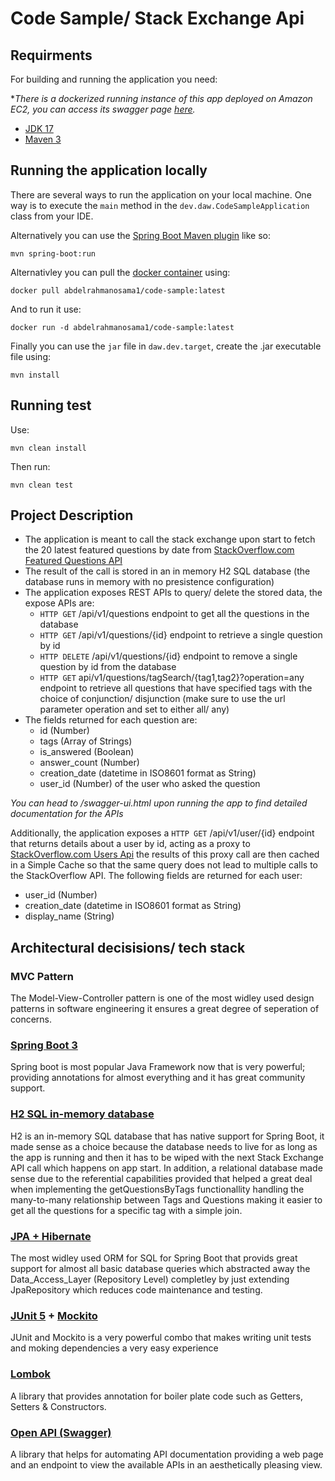 # Code Sample/ Stack Exchange Api

## Requirments

For building and running the application you need:

**There is a dockerized running instance of this app deployed on Amazon EC2, you can access its swagger page [here](http://ec2-13-53-245-221.eu-north-1.compute.amazonaws.com/swagger-ui/index.html).*

- [JDK 17](https://www.oracle.com/java/technologies/javase/jdk17-archive-downloads.html)
- [Maven 3](https://maven.apache.org)

## Running the application locally

There are several ways to run the application on your local machine. One way is to execute the `main` method in the `dev.daw.CodeSampleApplication` class from your IDE.

Alternatively you can use the [Spring Boot Maven plugin](https://docs.spring.io/spring-boot/docs/current/reference/html/build-tool-plugins-maven-plugin.html) like so:

```shell
mvn spring-boot:run
```

Alternativley you can pull the [docker container](https://hub.docker.com/repository/docker/abdelrahmanosama1/code-sample/general) using:

```shell
docker pull abdelrahmanosama1/code-sample:latest
```
And to run it use:
```shell
docker run -d abdelrahmanosama1/code-sample:latest
```

Finally you can use the `jar` file in `daw.dev.target`, create the .jar executable file using:
```shell
mvn install
```

## Running test
Use:
```shell
mvn clean install
```
Then run:
```shell
mvn clean test
```

## Project Description

- The application is meant to call the stack exchange upon start to fetch the 20 latest featured questions by date from [StackOverflow.com Featured Questions API](https://api.stackexchange.com/docs/featured-questions)
- The result of the call is stored in an in memory H2 SQL database (the database runs in memory with no presistence configuration)
- The application exposes REST APIs to query/ delete the stored data, the expose APIs are:
  - `HTTP GET` /api/v1/questions endpoint to get all the questions in the database
  - `HTTP GET` /api/v1/questions/{id} endpoint to retrieve a single question by id
  - `HTTP DELETE` /api/v1/questions/{id} endpoint to remove a single question by id from the database
  - `HTTP GET` api/v1/questions/tagSearch/{tag1,tag2}?operation=any endpoint to retrieve all questions that have specified tags with the choice of conjunction/ disjunction (make sure to use the url parameter operation and set to either all/ any)
- The fields returned for each question are:
  - id (Number)
  - tags (Array of Strings)
  - is_answered (Boolean)
  - answer_count (Number)
  - creation_date (datetime in ISO8601 format as String)
  - user_id (Number) of the user who asked the question
 
*You can head to /swagger-ui.html upon running the app to find detailed documentation for the APIs*

Additionally, the application exposes a `HTTP GET` /api/v1/user/{id} endpoint that returns details about a user by id, acting as a proxy to [StackOverflow.com Users Api](https://api.stackexchange.com/docs/users-by-ids) the results of this proxy call are then cached in a Simple Cache so that the same query does not lead to multiple calls to the StackOverflow API.
The following fields are returned for each user:
- user_id (Number)
- creation_date (datetime in ISO8601 format as String)
- display_name (String)

## Architectural decisisions/ tech stack

### MVC Pattern
The Model-View-Controller pattern is one of the most widley used design patterns in software engineering it ensures a great degree of seperation of concerns.

### [Spring Boot 3](https://spring.io)
Spring boot is most popular Java Framework now that is very powerful; providing annotations for almost everything and it has great community support.

### [H2 SQL in-memory database](https://www.h2database.com/html/main.html)
H2 is an in-memory SQL database that has native support for Spring Boot, it made sense as a choice because the database needs to live for as long as the app is running and then it has to be wiped with the next Stack Exchange API call which happens on app start.
In addition, a relational database made sense due to the referential capabilities provided that helped a great deal when implementing the getQuestionsByTags functionallity handling the many-to-many relationship between Tags and Questions making it easier to get all the questions for a specific tag with a simple join.

### [JPA + Hibernate](https://docs.spring.io/spring-data/jpa/docs/current/reference/html/)
The most widley used ORM for SQL for Spring Boot that provids great support for almost all basic database queries which abstracted away the Data_Access_Layer (Repository Level) completley by just extending JpaRepository which reduces code maintenance and testing.

### [JUnit 5](https://junit.org/junit5/) + [Mockito](https://site.mockito.org)
JUnit and Mockito is a very powerful combo that makes writing unit tests and moking dependencies a very easy experience

### [Lombok](https://projectlombok.org)
A library that provides annotation for boiler plate code such as Getters, Setters & Constructors.

### [Open API (Swagger)](https://swagger.io/specification/)
A library that helps for automating API documentation providing a web page and an endpoint to view the available APIs in an aesthetically pleasing view.
